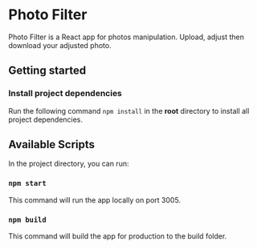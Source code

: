 # Photo Filter

Photo Filter is a React app for photos manipulation. 
Upload, adjust then download your adjusted photo.

## Getting started

### Install project dependencies

Run the following command `npm install` in the **root** directory to install all project dependencies.

## Available Scripts

In the project directory, you can run:

### `npm start`

This command will run the app locally on port 3005.

### `npm build`

This command will build the app for production to the build folder.
